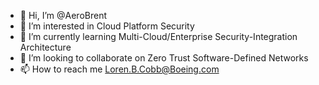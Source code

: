 - 👋 Hi, I’m @AeroBrent
- 👀 I’m interested in Cloud Platform Security
- 🌱 I’m currently learning Multi-Cloud/Enterprise Security-Integration Architecture 
- 💞️ I’m looking to collaborate on Zero Trust Software-Defined Networks
- 📫 How to reach me Loren.B.Cobb@Boeing.com

<!---
AeroBrent/AeroBrent is a ✨ special ✨ repository because its `README.md` (this file) appears on your GitHub profile.
You can click the Preview link to take a look at your changes.
--->
